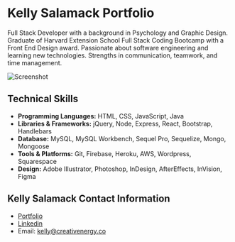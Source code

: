# Kelly Salamack Portfolio
Full Stack Developer with a background in Psychology and Graphic Design. Graduate of Harvard Extension School Full Stack Coding Bootcamp with a Front End Design award. Passionate about software engineering and learning new technologies. Strengths in communication, teamwork, and time management.

![Screenshot](/images/screenshot.png)

## Technical Skills
* **Programming Languages:** HTML, CSS, JavaScript, Java
* **Libraries & Frameworks:** jQuery, Node, Express, React, Bootstrap, Handlebars
* **Database:** MySQL, MySQL Workbench, Sequel Pro, Sequelize, Mongo, Mongoose
* **Tools & Platforms:** Git, Firebase, Heroku, AWS, Wordpress, Squarespace
* **Design:** Adobe Illustrator, Photoshop, InDesign, AfterEffects, InVision, Figma

## Kelly Salamack Contact Information

* [Portfolio](www.kellysalamack.com)
* [Linkedin](https://www.linkedin.com/in/kelly-salamack/)
* Email: kelly@creativenergy.co
